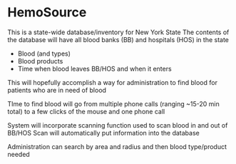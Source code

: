 # HemoSource

This is a state-wide database/inventory for New York State
The contents of the database will have all blood banks (BB) and hospitals (HOS) in the state
  - Blood (and types)
  - Blood products
  - Time when blood leaves BB/HOS and when it enters
  
This will hopefully accomplish a way for administration to find blood for patients
who are in need of blood

TIme to find blood will go from multiple phone calls (ranging ~15-20 min total) to 
a few clicks of the mouse and one phone call

System will incorporate scanning function used to scan blood in and out of BB/HOS
Scan will automatically put information into the database

Administration can search by area and radius and then blood type/product needed


